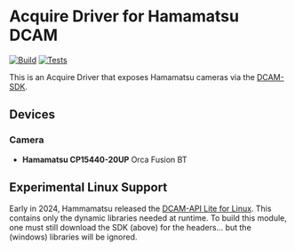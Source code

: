 # Acquire Driver for Hamamatsu DCAM

[![Build](https://github.com/acquire-project/acquire-driver-hdcam/actions/workflows/build.yml/badge.svg)](https://github.com/acquire-project/acquire-driver-hdcam/actions/workflows/build.yml)
[![Tests](https://github.com/acquire-project/acquire-driver-hdcam/actions/workflows/test_pr.yml/badge.svg)](https://github.com/acquire-project/acquire-driver-hdcam/actions/workflows/test_pr.yml)

This is an Acquire Driver that exposes Hamamatsu cameras via the [DCAM-SDK][].

## Devices

### Camera

- **Hamamatsu CP15440-20UP** Orca Fusion BT


## Experimental Linux Support

Early in 2024, Hammamatsu released the [DCAM-API Lite for Linux](https://www.hamamatsu.com/us/en/product/cameras/software/driver-software/dcam-api-lite-for-linux.html).  This contains only the dynamic libraries needed at runtime.  To build this module, one must still download the SDK (above) for the headers... but the (windows) libraries will be ignored. 

[DCAM-SDK]: https://dcam-api.com/sdk-download/
